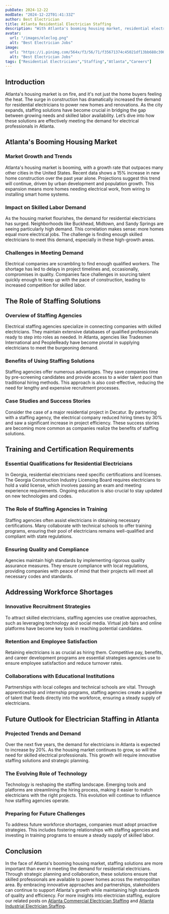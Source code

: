 ```yaml
---
pubDate: 2024-12-22
modDate: "2024-12-22T01:41:33Z"
author: Best Electrician
title: Atlanta Residential Electrician Staffing
description: "With Atlanta's booming housing market, residential electricians are in high demand. Learn how staffing solutions are addressing the growing need for skilled professionals to power homes across the Atlanta metropolitan area."
avatar:
  url: "/images/eleclog.png"
  alt: "Best Electrician Jobs"
image:
  url: "https://i.pinimg.com/564x/f3/56/71/f35671374c45021df13bb688c390a3a2.jpg"
  alt: "Best Electrician Jobs"
tags: ["Residential Electricians","Staffing","Atlanta","Careers"]
---
```


## Introduction

Atlanta's housing market is on fire, and it's not just the home buyers feeling the heat. The surge in construction has dramatically increased the demand for residential electricians to power new homes and renovations. As the city expands, staffing solutions have become crucial in bridging the gap between growing needs and skilled labor availability. Let’s dive into how these solutions are effectively meeting the demand for electrical professionals in Atlanta.

## Atlanta's Booming Housing Market

### Market Growth and Trends

Atlanta's housing market is booming, with a growth rate that outpaces many other cities in the United States. Recent data shows a 15% increase in new home construction over the past year alone. Projections suggest this trend will continue, driven by urban development and population growth. This expansion means more homes needing electrical work, from wiring to installing smart home systems.

### Impact on Skilled Labor Demand

As the housing market flourishes, the demand for residential electricians has surged. Neighborhoods like Buckhead, Midtown, and Sandy Springs are seeing particularly high demand. This correlation makes sense: more homes equal more electrical jobs. The challenge is finding enough skilled electricians to meet this demand, especially in these high-growth areas.

### Challenges in Meeting Demand

Electrical companies are scrambling to find enough qualified workers. The shortage has led to delays in project timelines and, occasionally, compromises in quality. Companies face challenges in sourcing talent quickly enough to keep up with the pace of construction, leading to increased competition for skilled labor.

## The Role of Staffing Solutions

### Overview of Staffing Agencies

Electrical staffing agencies specialize in connecting companies with skilled electricians. They maintain extensive databases of qualified professionals ready to step into roles as needed. In Atlanta, agencies like Tradesmen International and PeopleReady have become pivotal in supplying electricians to meet the burgeoning demand.

### Benefits of Using Staffing Solutions

Staffing agencies offer numerous advantages. They save companies time by pre-screening candidates and provide access to a wider talent pool than traditional hiring methods. This approach is also cost-effective, reducing the need for lengthy and expensive recruitment processes.

### Case Studies and Success Stories

Consider the case of a major residential project in Decatur. By partnering with a staffing agency, the electrical company reduced hiring times by 30% and saw a significant increase in project efficiency. These success stories are becoming more common as companies realize the benefits of staffing solutions.

## Training and Certification Requirements

### Essential Qualifications for Residential Electricians

In Georgia, residential electricians need specific certifications and licenses. The Georgia Construction Industry Licensing Board requires electricians to hold a valid license, which involves passing an exam and meeting experience requirements. Ongoing education is also crucial to stay updated on new technologies and codes.

### The Role of Staffing Agencies in Training

Staffing agencies often assist electricians in obtaining necessary certifications. Many collaborate with technical schools to offer training programs, ensuring their pool of electricians remains well-qualified and compliant with state regulations.

### Ensuring Quality and Compliance

Agencies maintain high standards by implementing rigorous quality assurance measures. They ensure compliance with local regulations, providing companies with peace of mind that their projects will meet all necessary codes and standards.

## Addressing Workforce Shortages

### Innovative Recruitment Strategies

To attract skilled electricians, staffing agencies use creative approaches, such as leveraging technology and social media. Virtual job fairs and online platforms have become key tools in reaching potential candidates.

### Retention and Employee Satisfaction

Retaining electricians is as crucial as hiring them. Competitive pay, benefits, and career development programs are essential strategies agencies use to ensure employee satisfaction and reduce turnover rates.

### Collaborations with Educational Institutions

Partnerships with local colleges and technical schools are vital. Through apprenticeship and internship programs, staffing agencies create a pipeline of talent that feeds directly into the workforce, ensuring a steady supply of electricians.

## Future Outlook for Electrician Staffing in Atlanta

### Projected Trends and Demand

Over the next five years, the demand for electricians in Atlanta is expected to increase by 20%. As the housing market continues to grow, so will the need for skilled electrical professionals. This growth will require innovative staffing solutions and strategic planning.

### The Evolving Role of Technology

Technology is reshaping the staffing landscape. Emerging tools and platforms are streamlining the hiring process, making it easier to match electricians with the right projects. This evolution will continue to influence how staffing agencies operate.

### Preparing for Future Challenges

To address future workforce shortages, companies must adopt proactive strategies. This includes fostering relationships with staffing agencies and investing in training programs to ensure a steady supply of skilled labor.

## Conclusion

In the face of Atlanta's booming housing market, staffing solutions are more important than ever in meeting the demand for residential electricians. Through strategic planning and collaboration, these solutions ensure that skilled professionals are available to power homes across the metropolitan area. By embracing innovative approaches and partnerships, stakeholders can continue to support Atlanta's growth while maintaining high standards of quality and efficiency. For more insights into electrician staffing, explore our related posts on [Atlanta Commercial Electrician Staffing](/posts/atlanta-commercial-electrician-staffing) and [Atlanta Industrial Electrician Staffing](/posts/atlanta-industrial-electrician-staffing).
